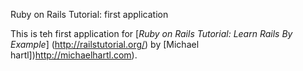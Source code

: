 Ruby on Rails Tutorial: first application

This is teh first application for [*Ruby on Rails Tutorial: Learn Rails By Example*] (http://railstutorial.org/) by [Michael hartl])http://michaelhartl.com).
